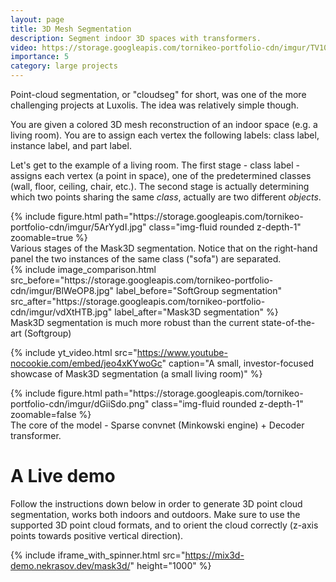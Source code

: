 ```yaml
---
layout: page
title: 3D Mesh Segmentation
description: Segment indoor 3D spaces with transformers.
video: https://storage.googleapis.com/tornikeo-portfolio-cdn/imgur/TV10o0g.mp4
importance: 5
category: large projects
---
```


Point-cloud segmentation, or "cloudseg" for short, was one of the more challenging projects at Luxolis. The idea was relatively simple though. 

You are given a colored 3D mesh reconstruction of an indoor space (e.g. a living room). You are to assign each vertex the following labels: class label, instance label, and part label. 

Let's get to the example of a living room. The first stage - class label - assigns each vertex (a point in space), one of the predetermined classes (wall, floor, ceiling, chair, etc.). The second stage is actually determining which two points sharing the same *class*, actually are two different *objects*. 

<div class="row mt-3" style="justify-content:center;">
    <div class="col" >
        {% include figure.html path="https://storage.googleapis.com/tornikeo-portfolio-cdn/imgur/5ArYydI.jpg" class="img-fluid rounded z-depth-1" zoomable=true %}
    </div>
</div>
<div class="caption" >
    Various stages of the Mask3D segmentation. Notice that on the right-hand panel the two instances of the same class ("sofa") are separated.
</div>


<div class="row mt-3" style="justify-content:center;">
    <div class="col" >
        {% include image_comparison.html src_before="https://storage.googleapis.com/tornikeo-portfolio-cdn/imgur/BlWeOP8.jpg" label_before="SoftGroup segmentation" src_after="https://storage.googleapis.com/tornikeo-portfolio-cdn/imgur/vdXtHTB.jpg" label_after="Mask3D segmentation" %}
    </div>
</div>
<div class="caption" >
    Mask3D segmentation is much more robust than the current state-of-the-art (Softgroup)
</div>


{% include yt_video.html src="https://www.youtube-nocookie.com/embed/jeo4xKYwoGc" caption="A small, investor-focused showcase of Mask3D segmentation (a small living room)" %}


<div class="row mt-3" style="justify-content:center;">
    <div class="col" >
        {% include figure.html path="https://storage.googleapis.com/tornikeo-portfolio-cdn/imgur/dGiiSdo.png" class="img-fluid rounded z-depth-1" zoomable=false %}
    </div>
</div>
<div class="caption" >
    The core of the model - Sparse convnet (Minkowski engine) + Decoder transformer.
</div>


# A Live demo

Follow the instructions down below in order to generate 3D point cloud segmentation, works both indoors and outdoors. Make sure to use the supported 3D point cloud formats, and to orient the cloud correctly (z-axis points towards positive vertical direction). 

{% include iframe_with_spinner.html src="https://mix3d-demo.nekrasov.dev/mask3d/" height="1000" %}

